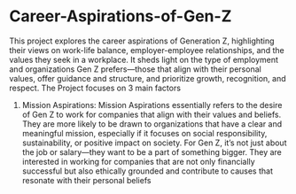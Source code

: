 # Career-Aspirations-of-Gen-Z
This project explores the career aspirations of Generation Z, highlighting their views on work-life balance, employer-employee relationships, and the values they seek in a workplace. It sheds light on the type of employment and organizations Gen Z prefers—those that align with their personal values, offer guidance and structure, and prioritize growth, recognition, and respect. 
The Project focuses on 3 main factors
1. Mission Aspirations:
  Mission Aspirations essentially refers to the desire of Gen Z to work for companies that align with their values and beliefs.
  They are more likely to be drawn to organizations that have a clear and meaningful mission, especially if it focuses
  on social responsibility, sustainability, or positive impact on society.
 For Gen Z, it’s not just about the job or salary—they want to be a part of something bigger.
 They are interested in working for companies that are not only financially successful but also ethically grounded
 and contribute to causes that resonate with their personal beliefs

